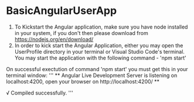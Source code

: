# BasicAngularUserApp



1. To Kickstart the Angular application, make sure you have node installed in your system, if you don't then please download from https://nodejs.org/en/download/
2. In order to kick start the Angular Application, either you may open the UserProfile directory in your terminal or Visual Studio Code's terminal. You may start the application with the following command - 'npm start'

On successful exectution of command 'npm start' you must get this in your terminal window:
''' 
** Angular Live Development Server is listening on localhost:4200, open your browser on http://localhost:4200/ **


√ Compiled successfully.
'''
